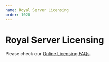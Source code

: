 ```yaml
---
name: Royal Server Licensing
order: 1020
---
```


# Royal Server Licensing

Please check our [Online Licensing FAQs](https://www.royalapps.com/go/kb-server-main-licenseagreement).
